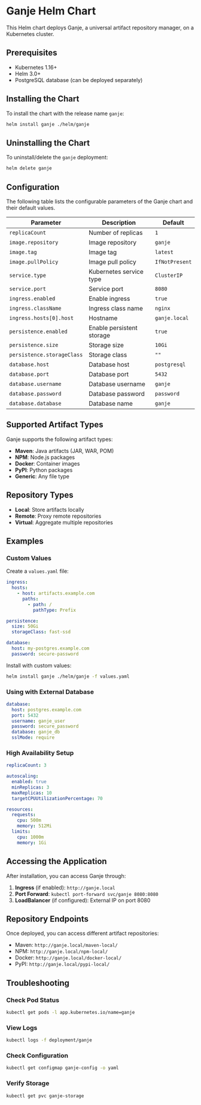 # Ganje Helm Chart

This Helm chart deploys Ganje, a universal artifact repository manager, on a Kubernetes cluster.

## Prerequisites

- Kubernetes 1.16+
- Helm 3.0+
- PostgreSQL database (can be deployed separately)

## Installing the Chart

To install the chart with the release name `ganje`:

```bash
helm install ganje ./helm/ganje
```

## Uninstalling the Chart

To uninstall/delete the `ganje` deployment:

```bash
helm delete ganje
```

## Configuration

The following table lists the configurable parameters of the Ganje chart and their default values.

| Parameter | Description | Default |
|-----------|-------------|---------|
| `replicaCount` | Number of replicas | `1` |
| `image.repository` | Image repository | `ganje` |
| `image.tag` | Image tag | `latest` |
| `image.pullPolicy` | Image pull policy | `IfNotPresent` |
| `service.type` | Kubernetes service type | `ClusterIP` |
| `service.port` | Service port | `8080` |
| `ingress.enabled` | Enable ingress | `true` |
| `ingress.className` | Ingress class name | `nginx` |
| `ingress.hosts[0].host` | Hostname | `ganje.local` |
| `persistence.enabled` | Enable persistent storage | `true` |
| `persistence.size` | Storage size | `10Gi` |
| `persistence.storageClass` | Storage class | `""` |
| `database.host` | Database host | `postgresql` |
| `database.port` | Database port | `5432` |
| `database.username` | Database username | `ganje` |
| `database.password` | Database password | `password` |
| `database.database` | Database name | `ganje` |

## Supported Artifact Types

Ganje supports the following artifact types:

- **Maven**: Java artifacts (JAR, WAR, POM)
- **NPM**: Node.js packages
- **Docker**: Container images
- **PyPI**: Python packages
- **Generic**: Any file type

## Repository Types

- **Local**: Store artifacts locally
- **Remote**: Proxy remote repositories
- **Virtual**: Aggregate multiple repositories

## Examples

### Custom Values

Create a `values.yaml` file:

```yaml
ingress:
  hosts:
    - host: artifacts.example.com
      paths:
        - path: /
          pathType: Prefix

persistence:
  size: 50Gi
  storageClass: fast-ssd

database:
  host: my-postgres.example.com
  password: secure-password
```

Install with custom values:

```bash
helm install ganje ./helm/ganje -f values.yaml
```

### Using with External Database

```yaml
database:
  host: postgres.example.com
  port: 5432
  username: ganje_user
  password: secure_password
  database: ganje_db
  sslMode: require
```

### High Availability Setup

```yaml
replicaCount: 3

autoscaling:
  enabled: true
  minReplicas: 3
  maxReplicas: 10
  targetCPUUtilizationPercentage: 70

resources:
  requests:
    cpu: 500m
    memory: 512Mi
  limits:
    cpu: 1000m
    memory: 1Gi
```

## Accessing the Application

After installation, you can access Ganje through:

1. **Ingress** (if enabled): `http://ganje.local`
2. **Port Forward**: `kubectl port-forward svc/ganje 8080:8080`
3. **LoadBalancer** (if configured): External IP on port 8080

## Repository Endpoints

Once deployed, you can access different artifact repositories:

- Maven: `http://ganje.local/maven-local/`
- NPM: `http://ganje.local/npm-local/`
- Docker: `http://ganje.local/docker-local/`
- PyPI: `http://ganje.local/pypi-local/`

## Troubleshooting

### Check Pod Status
```bash
kubectl get pods -l app.kubernetes.io/name=ganje
```

### View Logs
```bash
kubectl logs -f deployment/ganje
```

### Check Configuration
```bash
kubectl get configmap ganje-config -o yaml
```

### Verify Storage
```bash
kubectl get pvc ganje-storage
```
